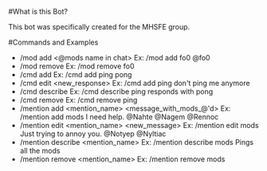 #What is this Bot?

This bot was specifically created for the MHSFE group.

#Commands and Examples
* /mod add <nickname> <@mods name in chat> Ex: /mod add fo0 @fo0
* /mod remove <nickname> Ex: /mod remove fo0
* /cmd add <cmd> <response> Ex: /cmd add ping pong
* /cmd edit <cmd> <new_response> Ex: /cmd add ping don't ping me anymore
* /cmd describe <cmd> <description> Ex: /cmd describe ping responds with pong
* /cmd remove <cmd> Ex: /cmd remove ping
* /mention add <mention_name> <message_with_mods_@'d> Ex: /mention add mods I need help. @Nahte @Nagem @Rennoc
* /mention edit <mention_name> <new_message> Ex: /mention edit mods Just trying to annoy you. @Notyep @Nyltiac
* /mention describe <mention_name> <description> Ex: /mention describe mods Pings all the mods
* /mention remove <mention_name> Ex: /mention remove mods

